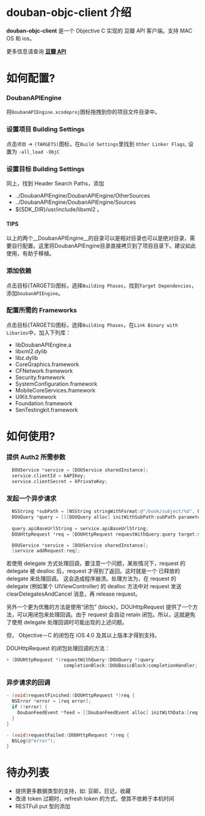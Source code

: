 
[豆瓣 API]: http://www.douban.com/service/

# douban-objc-client 介绍 #

**douban-objc-client** 是一个 Objective C 实现的 豆瓣 API 客户端。支持 MAC OS 和 ios。

更多信息请查询 **[豆瓣 API]**


# 如何配置? #

### DoubanAPIEngine ###

将`DoubanAPIEngine.xcodeproj`图标拖拽到你的项目文件目录中。

### 设置项目 Building Settings ###

点击`项目` -> `(TARGETS)`图标，在`Build Settings`里找到 `Other Linker Flags`, 设置为 `-all_load -ObjC`

### 设置目标 Building Settings ###

同上，找到 Header Search Paths，添加

* ../DoubanAPIEngine/DoubanAPIEngine/OtherSources
* ../DoubanAPIEngine/DoubanAPIEngine/Sources
* ${SDK_DIR}/usr/include/libxml2 。

#### TIPS ####

以上的两个__DoubanAPIEngine__的目录可以是相对目录也可以是绝对目录，需要自行配置。这里将DoubanAPIEngine目录直接拷贝到了项目目录下。建议如此使用，有助于移植。


### 添加依赖 ###

点击目标(TARGETS)图标，选择`Building Phases`，找到`Target Dependencies`，添加`DoubanAPIEngine`。


### 配置所需的 Frameworks ###

点击目标(TARGETS)图标，选择`Building Phases`，在`Link Binary with Libaries`中，加入下列库：

  * libDoubanAPIEngine.a
  * libxml2.dylib
  * libz.dylib
  * CoreGraphics.framework
  * CFNetwork.framework
  * Security.framework
  * SystemConfiguration.framework
  * MobileCoreServices.framework
  * UIKit.framework
  * Foundation.framework
  * SenTestingkit.framework



# 如何使用? #


### 提供 Auth2 所需参数 ###

```objective-c
  DOUService *service = [DOUService sharedInstance];
  service.clientId = kAPIKey;
  service.clientSecret = kPrivateKey;
```

### 发起一个异步请求 ###

```objective-c
  NSString *subPath = [NSString stringWithFormat:@"/book/subject/%d", bookId];
  DOUQuery *query = [[[DOUQuery alloc] initWithSubPath:subPath parameters:nil] autorelease];
  
  query.apiBaseUrlString = service.apiBaseUrlString;
  DOUHttpRequest *req = [DOUHttpRequest requestWithQuery:query target:self];

  DOUService *service = [DOUService sharedInstance];
  [service addRequest:req];
```

若使用 delegate 方式处理回调，要注意一个问题，某些情况下，request 的 delegate 被 dealloc 后，request 才得到了返回。这时就是一个 已释放的 delegate 来处理回调。
这会造成程序崩溃。处理方法为，在 request 的 delegate (例如某个 UIViewController) 的 dealloc 方法中对 request 发送 clearDelegatesAndCancel 消息，再 release request。

另外一个更为优雅的方法是使用“闭包” (block)，DOUHttpRequest 提供了一个方法，可以用闭包来处理回调。由于 request 会自动 retain 闭包。所以，这就避免了使用 delegate 处理回调时可能出现的上述问题。

但， Objective－C 的闭包在 iOS 4.0 及其以上版本才得到支持。

DOUHttpRequest 的闭包处理回调的方法：

```objective-c
+ (DOUHttpRequest *)requestWithQuery:(DOUQuery *)query 
                     completionBlock:(DOUBasicBlock)completionHandler;
```



### 异步请求的回调 ###

```objective-c
- (void)requestFinished:(DOUHttpRequest *)req {
  NSError *error = [req error];
  if (!error) {
    DoubanFeedEvent *feed = [[DoubanFeedEvent alloc] initWithData:[req responseData]];
  }
}

- (void)requestFailed:(DOUHttpRequest *)req {
  NSLog(@"error");
}
```



# 待办列表 #

  * 提供更多数据类型的支持，如: 豆邮，日记，收藏
  * 改进 token 过期时，refresh token 的方式，使其不依赖于本机时间
  * RESTFull put 型的添加

